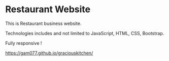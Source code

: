 Restaurant Website
=================

This is  Restaurant business website.

Technologies includes and not limited to  JavaScript, HTML, CSS, Bootstrap.

Fully responsive !

https://gam077.github.io/graciouskitchen/


